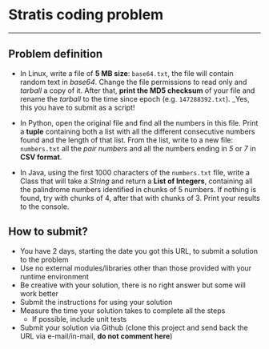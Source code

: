 # Stratis coding problem
---
## Problem definition
 * In Linux, write a file of **5 MB size**: `base64.txt`, the file will contain random text in _base64_.
Change the file permissions to read only and _tarball_ a copy of it. After that, **print the MD5 checksum** of your file and rename the _tarball_ to the time since epoch (e.g. `147288392.txt`). _Yes, this you have to submit as a script!

 * In Python, open the original file and find all the numbers in this file. Print a **tuple** containing both a list with all the different consecutive numbers found and the length of that list.
From the list, write to a new file: `numbers.txt` all the _pair numbers_ and all the numbers ending in _5_ or _7_ in **CSV format**.

 * In Java, using the first 1000 characters of the `numbers.txt` file, write a Class that will take a _String_ and return a **List of Integers**, containing all the palindrome numbers identified in chunks of 5 numbers. If nothing is found, try with chunks of 4, after that with chunks of 3. Print your results to the console.

## How to submit?
 * You have 2 days, starting the date you got this URL, to submit a solution to the problem
 * Use no external modules/libraries other than those provided with your runtime environment
 * Be creative with your solution, there is no right answer but some will work better
 * Submit the instructions for using your solution
 * Measure the time your solution takes to complete all the steps
   * If possible, include unit tests
 * Submit your solution via Github (clone this project and send back the URL via e-mail/in-mail, **do not comment here**)
